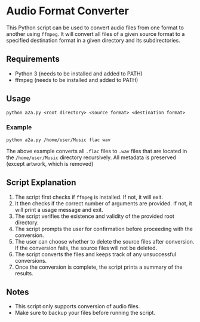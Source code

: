 # Audio Format Converter

This Python script can be used to convert audio files from one format to another using `ffmpeg`. It will convert all files of a given source format to a specified destination format in a given directory and its subdirectories.

## Requirements

- Python 3 (needs to be installed and added to PATH)
- ffmpeg (needs to be installed and added to PATH)

## Usage

`python a2a.py <root directory> <source format> <destination format>`

### Example

`python a2a.py /home/user/Music flac wav`

The above example converts all `.flac` files to `.wav` files that are located in the `/home/user/Music` directory recursively. All metadata is preserved (except artwork, which is removed)

## Script Explanation

1. The script first checks if `ffmpeg` is installed. If not, it will exit.
2. It then checks if the correct number of arguments are provided. If not, it will print a usage message and exit.
3. The script verifies the existence and validity of the provided root directory.
4. The script prompts the user for confirmation before proceeding with the conversion.
5. The user can choose whether to delete the source files after conversion. If the conversion fails, the source files will not be deleted.
6. The script converts the files and keeps track of any unsuccessful conversions.
7. Once the conversion is complete, the script prints a summary of the results.

## Notes

- This script only supports conversion of audio files.
- Make sure to backup your files before running the script.
